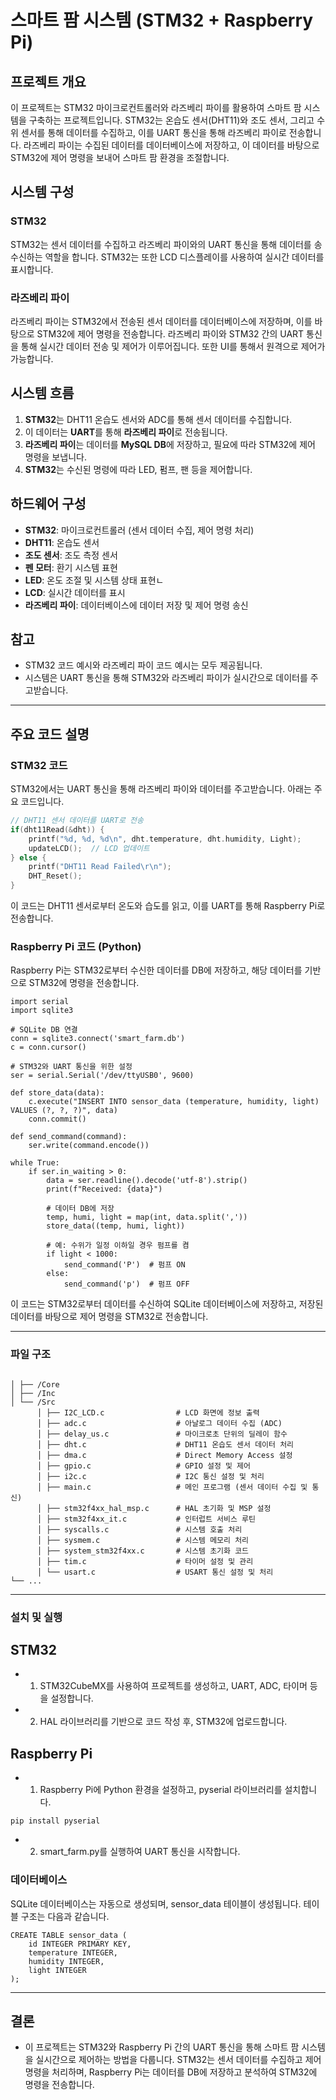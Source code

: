 # 스마트 팜 시스템 (STM32 + Raspberry Pi)

## 프로젝트 개요
이 프로젝트는 STM32 마이크로컨트롤러와 라즈베리 파이를 활용하여 스마트 팜 시스템을 구축하는 프로젝트입니다. STM32는 온습도 센서(DHT11)와 조도 센서, 그리고 수위 센서를 통해 데이터를 수집하고, 이를 UART 통신을 통해 라즈베리 파이로 전송합니다. 라즈베리 파이는 수집된 데이터를 데이터베이스에 저장하고, 이 데이터를 바탕으로 STM32에 제어 명령을 보내어 스마트 팜 환경을 조절합니다.

## 시스템 구성
### STM32
STM32는 센서 데이터를 수집하고 라즈베리 파이와의 UART 통신을 통해 데이터를 송수신하는 역할을 합니다. STM32는 또한 LCD 디스플레이를 사용하여 실시간 데이터를 표시합니다.

### 라즈베리 파이
라즈베리 파이는 STM32에서 전송된 센서 데이터를 데이터베이스에 저장하며, 이를 바탕으로 STM32에 제어 명령을 전송합니다. 라즈베리 파이와 STM32 간의 UART 통신을 통해 실시간 데이터 전송 및 제어가 이루어집니다. 또한 UI를 통해서 원격으로 제어가 가능합니다.


## 시스템 흐름
1. **STM32**는 DHT11 온습도 센서와 ADC를 통해 센서 데이터를 수집합니다.
2. 이 데이터는 **UART**를 통해 **라즈베리 파이**로 전송됩니다.
3. **라즈베리 파이**는 데이터를 **MySQL DB**에 저장하고, 필요에 따라 STM32에 제어 명령을 보냅니다.
4. **STM32**는 수신된 명령에 따라 LED, 펌프, 팬 등을 제어합니다.

## 하드웨어 구성

- **STM32**: 마이크로컨트롤러 (센서 데이터 수집, 제어 명령 처리)
- **DHT11**: 온습도 센서
- **조도 센서**: 조도 측정 센서
- **펜 모터**: 환기 시스템 표현
- **LED**: 온도 조절 및 시스템 상태 표현ㄴ
- **LCD**: 실시간 데이터를 표시
- **라즈베리 파이**: 데이터베이스에 데이터 저장 및 제어 명령 송신

## 참고

- STM32 코드 예시와 라즈베리 파이 코드 예시는 모두 제공됩니다.
- 시스템은 UART 통신을 통해 STM32와 라즈베리 파이가 실시간으로 데이터를 주고받습니다.


---

## 주요 코드 설명

### STM32 코드
STM32에서는 UART 통신을 통해 라즈베리 파이와 데이터를 주고받습니다. 아래는 주요 코드입니다.

```c
// DHT11 센서 데이터를 UART로 전송
if(dht11Read(&dht)) {
    printf("%d, %d, %d\n", dht.temperature, dht.humidity, Light);
    updateLCD();  // LCD 업데이트
} else {
    printf("DHT11 Read Failed\r\n");
    DHT_Reset();
}

```


이 코드는 DHT11 센서로부터 온도와 습도를 읽고, 이를 UART를 통해 Raspberry Pi로 전송합니다.

### Raspberry Pi 코드 (Python)
Raspberry Pi는 STM32로부터 수신한 데이터를 DB에 저장하고, 해당 데이터를 기반으로 STM32에 명령을 전송합니다.


```
import serial
import sqlite3

# SQLite DB 연결
conn = sqlite3.connect('smart_farm.db')
c = conn.cursor()

# STM32와 UART 통신을 위한 설정
ser = serial.Serial('/dev/ttyUSB0', 9600)

def store_data(data):
    c.execute("INSERT INTO sensor_data (temperature, humidity, light) VALUES (?, ?, ?)", data)
    conn.commit()

def send_command(command):
    ser.write(command.encode())

while True:
    if ser.in_waiting > 0:
        data = ser.readline().decode('utf-8').strip()
        print(f"Received: {data}")
        
        # 데이터 DB에 저장
        temp, humi, light = map(int, data.split(','))
        store_data((temp, humi, light))

        # 예: 수위가 일정 이하일 경우 펌프를 켬
        if light < 1000:
            send_command('P')  # 펌프 ON
        else:
            send_command('p')  # 펌프 OFF
```

이 코드는 STM32로부터 데이터를 수신하여 SQLite 데이터베이스에 저장하고, 저장된 데이터를 바탕으로 제어 명령을 STM32로 전송합니다.

---
### 파일 구조

```

│ ├── /Core
│ ├── /Inc
│ └── /Src
      │ ├── I2C_LCD.c                # LCD 화면에 정보 출력
      │ ├── adc.c                    # 아날로그 데이터 수집 (ADC)
      │ ├── delay_us.c               # 마이크로초 단위의 딜레이 함수
      │ ├── dht.c                    # DHT11 온습도 센서 데이터 처리
      │ ├── dma.c                    # Direct Memory Access 설정
      │ ├── gpio.c                   # GPIO 설정 및 제어
      │ ├── i2c.c                    # I2C 통신 설정 및 처리
      │ ├── main.c                   # 메인 프로그램 (센서 데이터 수집 및 통신)
      │ ├── stm32f4xx_hal_msp.c      # HAL 초기화 및 MSP 설정
      │ ├── stm32f4xx_it.c           # 인터럽트 서비스 루틴
      │ ├── syscalls.c               # 시스템 호출 처리
      │ ├── sysmem.c                 # 시스템 메모리 처리
      │ ├── system_stm32f4xx.c       # 시스템 초기화 코드
      │ ├── tim.c                    # 타이머 설정 및 관리
      │ └── usart.c                  # USART 통신 설정 및 처리
└── ...

```

---


### 설치 및 실행
## STM32
- 1. STM32CubeMX를 사용하여 프로젝트를 생성하고, UART, ADC, 타이머 등을 설정합니다.
- 2. HAL 라이브러리를 기반으로 코드 작성 후, STM32에 업로드합니다.
## Raspberry Pi
- 1. Raspberry Pi에 Python 환경을 설정하고, pyserial 라이브러리를 설치합니다.
```
pip install pyserial

```
- 2. smart_farm.py를 실행하여 UART 통신을 시작합니다.


### 데이터베이스
SQLite 데이터베이스는 자동으로 생성되며, sensor_data 테이블이 생성됩니다. 테이블 구조는 다음과 같습니다.

```
CREATE TABLE sensor_data (
    id INTEGER PRIMARY KEY,
    temperature INTEGER,
    humidity INTEGER,
    light INTEGER
);

```
---

## 결론
- 이 프로젝트는 STM32와 Raspberry Pi 간의 UART 통신을 통해 스마트 팜 시스템을 실시간으로 제어하는 방법을 다룹니다. STM32는 센서 데이터를 수집하고 제어 명령을 처리하며, Raspberry Pi는 데이터를 DB에 저장하고 분석하여 STM32에 명령을 전송합니다.
